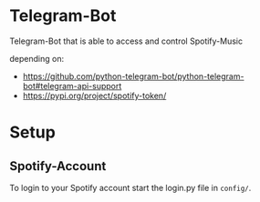 # Telegram-Bot

Telegram-Bot that is able to access and control Spotify-Music

depending on:
- https://github.com/python-telegram-bot/python-telegram-bot#telegram-api-support
- https://pypi.org/project/spotify-token/

# Setup
## Spotify-Account
To login to your Spotify account start the login.py file in `config/`.